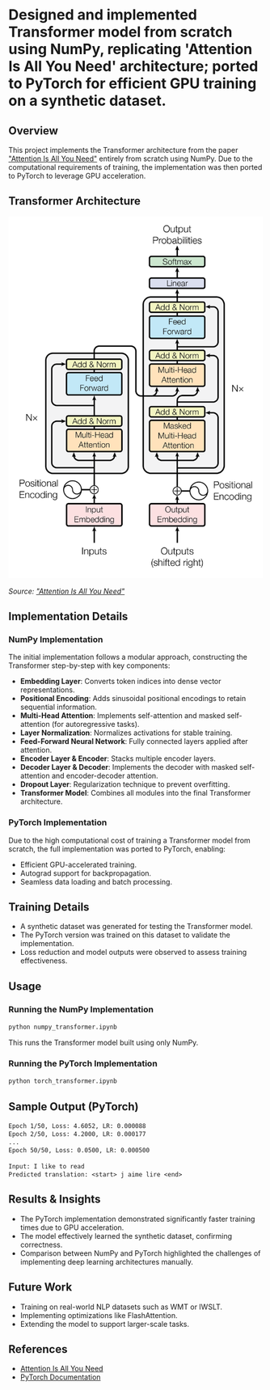 # Designed and implemented Transformer model from scratch using NumPy, replicating 'Attention Is All You Need' architecture; ported to PyTorch for efficient GPU training on a synthetic dataset.

## Overview

This project implements the Transformer architecture from the paper ["Attention Is All You Need"](https://arxiv.org/abs/1706.03762) entirely from scratch using NumPy. Due to the computational requirements of training, the implementation was then ported to PyTorch to leverage GPU acceleration.

## Transformer Architecture

<img src="transformer_architecture.png" alt="Transformer Architecture" width="600">

*Source: ["Attention Is All You Need"](https://arxiv.org/abs/1706.03762)*

## Implementation Details

### NumPy Implementation

The initial implementation follows a modular approach, constructing the Transformer step-by-step with key components:

- **Embedding Layer**: Converts token indices into dense vector representations.
- **Positional Encoding**: Adds sinusoidal positional encodings to retain sequential information.
- **Multi-Head Attention**: Implements self-attention and masked self-attention (for autoregressive tasks).
- **Layer Normalization**: Normalizes activations for stable training.
- **Feed-Forward Neural Network**: Fully connected layers applied after attention.
- **Encoder Layer & Encoder**: Stacks multiple encoder layers.
- **Decoder Layer & Decoder**: Implements the decoder with masked self-attention and encoder-decoder attention.
- **Dropout Layer**: Regularization technique to prevent overfitting.
- **Transformer Model**: Combines all modules into the final Transformer architecture.

### PyTorch Implementation

Due to the high computational cost of training a Transformer model from scratch, the full implementation was ported to PyTorch, enabling:

- Efficient GPU-accelerated training.
- Autograd support for backpropagation.
- Seamless data loading and batch processing.

## Training Details

- A synthetic dataset was generated for testing the Transformer model.
- The PyTorch version was trained on this dataset to validate the implementation.
- Loss reduction and model outputs were observed to assess training effectiveness.

## Usage

### Running the NumPy Implementation

```bash
python numpy_transformer.ipynb
```

This runs the Transformer model built using only NumPy.

### Running the PyTorch Implementation

```bash
python torch_transformer.ipynb
```
## Sample Output (PyTorch)

```
Epoch 1/50, Loss: 4.6052, LR: 0.000088  
Epoch 2/50, Loss: 4.2000, LR: 0.000177  
...  
Epoch 50/50, Loss: 0.0500, LR: 0.000500  

Input: I like to read  
Predicted translation: <start> j aime lire <end>  
```
## Results & Insights

- The PyTorch implementation demonstrated significantly faster training times due to GPU acceleration.
- The model effectively learned the synthetic dataset, confirming correctness.
- Comparison between NumPy and PyTorch highlighted the challenges of implementing deep learning architectures manually.

## Future Work

- Training on real-world NLP datasets such as WMT or IWSLT.
- Implementing optimizations like FlashAttention.
- Extending the model to support larger-scale tasks.

## References

- [Attention Is All You Need](https://arxiv.org/abs/1706.03762)
- [PyTorch Documentation](https://pytorch.org/docs/stable/index.html)

